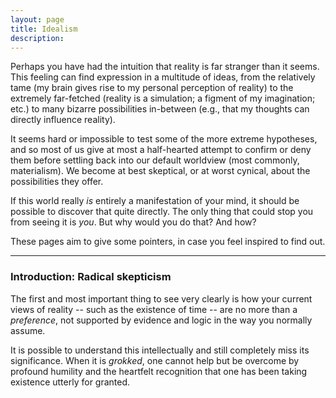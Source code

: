 ```yaml
---
layout: page
title: Idealism
description:
---
```


Perhaps you have had the intuition that reality is far stranger than it
seems. This feeling can find expression in a multitude of ideas, from
the relatively tame (my brain gives rise to my personal perception
of reality) to the extremely far-fetched (reality is a simulation;
a figment of my imagination; etc.) to many bizarre possibilities
in-between (e.g., that my thoughts can directly influence reality).

It seems hard or impossible to test some of the more extreme
hypotheses, and so most of us give at most a half-hearted attempt to
confirm or deny them before settling back into our default worldview
(most commonly, materialism). We become at best skeptical, or at worst
cynical, about the possibilities they offer.

If this world really *is* entirely a manifestation of your mind, it
should be possible to discover that quite directly. The only thing that
could stop you from seeing it is *you*. But why would you do that? And
how?

These pages aim to give some pointers, in case you feel inspired to
find out.

---

### Introduction: Radical skepticism

The first and most important thing to see very clearly is how your
current views of reality -- such as the existence of time -- are no
more than a *preference*, not supported by evidence and logic in the
way you normally assume.

It is possible to understand this intellectually and still completely
miss its significance. When it is *grokked*, one cannot help but be
overcome by profound humility and the heartfelt recognition that one
has been taking existence utterly for granted.

<!--
Ramachandran confabulation quote. What would it look like if someone
were trying to tell you something? It would look like this document.

Falling without a parachute, but there is no ground.
-->
